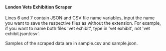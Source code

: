 #### London Vets Exhibition Scraper

Lines 6 and 7 contain JSON and CSV file name variables, input the name you want to save the respective files as without the extension. For example, if you want to name both files 'vet exhibit', type in 'vet exhibit', not 'vet exhibit.json/csv'.

Samples of the scraped data are in sample.csv and sample.json.

